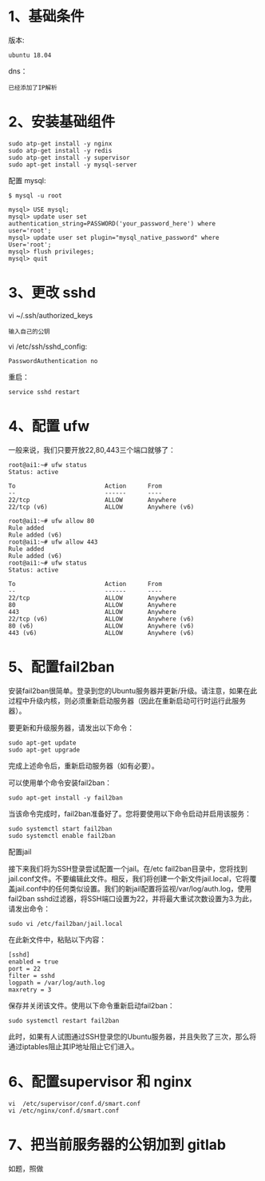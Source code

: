 # 1、基础条件

版本:

```
ubuntu 18.04
```

dns：

```
已经添加了IP解析
```

# 2、安装基础组件

```
sudo atp-get install -y nginx
sudo atp-get install -y redis
sudo atp-get install -y supervisor
sudo apt-get install -y mysql-server
```

配置 mysql:

```text
$ mysql -u root

mysql> USE mysql; 
mysql> update user set authentication_string=PASSWORD('your_password_here') where user='root';
mysql> update user set plugin="mysql_native_password" where User='root';
mysql> flush privileges;
mysql> quit
```

# 3、更改 sshd

vi ~/.ssh/authorized_keys

```text
输入自己的公钥
```

vi /etc/ssh/sshd_config:

```text
PasswordAuthentication no
```

重启：

```text
service sshd restart
```

# 4、配置 ufw
一般来说，我们只要开放22,80,443三个端口就够了：
```text
root@ai1:~# ufw status
Status: active

To                         Action      From
--                         ------      ----
22/tcp                     ALLOW       Anywhere
22/tcp (v6)                ALLOW       Anywhere (v6)

root@ai1:~# ufw allow 80
Rule added
Rule added (v6)
root@ai1:~# ufw allow 443
Rule added
Rule added (v6)
root@ai1:~# ufw status
Status: active

To                         Action      From
--                         ------      ----
22/tcp                     ALLOW       Anywhere
80                         ALLOW       Anywhere
443                        ALLOW       Anywhere
22/tcp (v6)                ALLOW       Anywhere (v6)
80 (v6)                    ALLOW       Anywhere (v6)
443 (v6)                   ALLOW       Anywhere (v6)
```

# 5、配置fail2ban
安装fail2ban很简单。登录到您的Ubuntu服务器并更新/升级。请注意，如果在此过程中升级内核，则必须重新启动服务器（因此在重新启动可行时运行此服务器）。

要更新和升级服务器，请发出以下命令：
```
sudo apt-get update
sudo apt-get upgrade
```

完成上述命令后，重新启动服务器（如有必要）。

可以使用单个命令安装fail2ban：
```
sudo apt-get install -y fail2ban
```

当该命令完成时，fail2ban准备好了。您将要使用以下命令启动并启用该服务：
```
sudo systemctl start fail2ban
sudo systemctl enable fail2ban
```

配置jail

接下来我们将为SSH登录尝试配置一个jail。在/etc fail2ban目录中，您将找到jail.conf文件。不要编辑此文件。相反，我们将创建一个新文件jail.local，它将覆盖jail.conf中的任何类似设置。我们的新jail配置将监视/var/log/auth.log，使用fail2ban sshd过滤器，将SSH端口设置为22，并将最大重试次数设置为3.为此，请发出命令：
```
sudo vi /etc/fail2ban/jail.local
```

在此新文件中，粘贴以下内容：
```
[sshd]
enabled = true
port = 22
filter = sshd
logpath = /var/log/auth.log
maxretry = 3
```

保存并关闭该文件。使用以下命令重新启动fail2ban：
```
sudo systemctl restart fail2ban
```

此时，如果有人试图通过SSH登录您的Ubuntu服务器，并且失败了三次，那么将通过iptables阻止其IP地址阻止它们进入。

# 6、配置supervisor 和 nginx

```text
vi  /etc/supervisor/conf.d/smart.conf
vi /etc/nginx/conf.d/smart.conf
```

# 7、把当前服务器的公钥加到 gitlab

如题，照做
